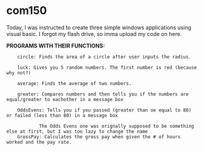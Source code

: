 # com150
Today, I was instructed to create three simple windows applications using visual basic. I forgot my flash drive, so imma upload my code on here. 

**PROGRAMS WITH THEIR FUNCTIONS:**

        circle: Finds the area of a circle after user inputs the radius.

        luck: Gives you 5 random numbers. The first number is red (because why not?)

        average: Finds the average of two numbers.
        
        greater: Compares numbers and then tells you if the numbers are equal/greater to eachother in a message box
        
        OddsEvens: Tells you if you passed (greater than oe equal to 80) or failed (less than 80) in a message box
                
                The Odds Evens one was orignally supposed to be something else at first, but I was too lazy to change the name
        GrossPay: Calculates the gross pay when given the # of hours worked and the pay rate.
